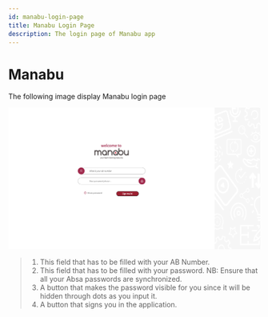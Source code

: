 ```yaml
---
id: manabu-login-page
title: Manabu Login Page
description: The login page of Manabu app
---
```


# **Manabu**
The following image display Manabu login page

![Login page](../assets//manabu/manabu-login.png)

> 1. This field that has to be filled with your AB Number.
> 1. This field that has to be filled with your password.
NB: Ensure that all your Absa passwords are synchronized.
> 1. A button that makes the password visible for you since it will be hidden through dots as you input it.
> 1. A button that signs you in the application.